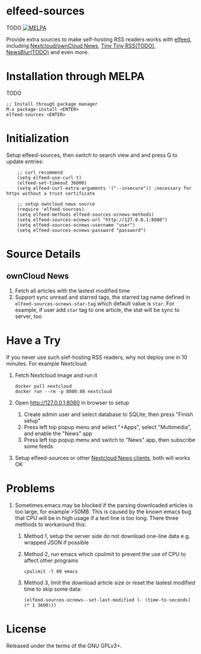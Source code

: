 elfeed-sources
==============
TODO [![MELPA](http://melpa.org/packages/elfeed-sources-badge.svg)](http://melpa.org/#/elfeed-sources)

Provide extra sources to make self-hosting RSS readers works
with [elfeed](https://github.com/skeeto/elfeed),
including
[Nextcloud/ownCloud News](https://nextcloud.com/),
[Tiny Tiny RSS(TODO)](https://tt-rss.org/fox/tt-rss),
[NewsBlur(TODO)](https://newsblur.com/) and even more.

# Installation through MELPA
TODO

    ;; Install through package manager
    M-x package-install <ENTER>
    elfeed-sources <ENTER>

# Initialization
Setup elfeed-sources, then switch to search view and and press G to update entries:

        ;; curl recommend
        (setq elfeed-use-curl t)
        (elfeed-set-timeout 36000)
        (setq elfeed-curl-extra-arguments '("--insecure")) ;necessary for https without a trust certificate

        ;; setup owncloud news source
        (require 'elfeed-sources)
        (setq elfeed-methods elfeed-sources-ocnews-methods)
        (setq elfeed-sources-ocnews-url "http://127.0.0.1:8080")
        (setq elfeed-sources-ocnews-username "user")
        (setq elfeed-sources-ocnews-password "password")

# Source Details
## ownCloud News
1. Fetch all articles with the lastest modified time
1. Support sync unread and starred tags, the starred tag name defined
   in `elfeed-sources-ocnews-star-tag` which default value is
   `star`. For example, if user add `star` tag to one article, the
   stat will be sync to server, too

# Have a Try
If you never use such slef-hosting RSS readers, why not deploy one in 10 minutes. For
example Nextcloud:

1.  Fetch Nextcloud image and run it

        docker pull nextcloud
        docker run --rm -p 8080:80 nextcloud

2.  Open <http://127.0.0.1:8080> in browser to setup
    1.  Create admin user and select database to SQLite, then press "Finish setup"
    2.  Press left top popup menu and select "+Apps", select
        "Multimedia", and enable the "News" app
    3.  Press left top popup menu and switch to "News" app, then
        subscribe some feeds

3.  Setup elfeed-sources or
    other
    [Nextcloud News clients](https://github.com/owncloud/News-Android-App),
    both will works OK

# Problems
1. Sometimes emacs may be blocked if the parsing downloaded articles
   is too large, for example >50MB. This is caused by the known emacs
   bug that CPU will be in high usage if a text line is too
   long. There three methods to workaround this:
   1. Method 1, setup the server side do not download one-line data
      e.g. wrapped JSON if possible
   2. Method 2, run emacs which cpulimit to prevent the use of CPU to
      affect other programs

          cpulimit -l 80 emacs

   3. Method 3, limit the download article size or reset the lastest
      modified time to skip some data:

          (elfeed-sources-ocnews--set-last-modified (- (time-to-seconds) (* 1 3600)))

# License

Released under the terms of the GNU GPLv3+.
